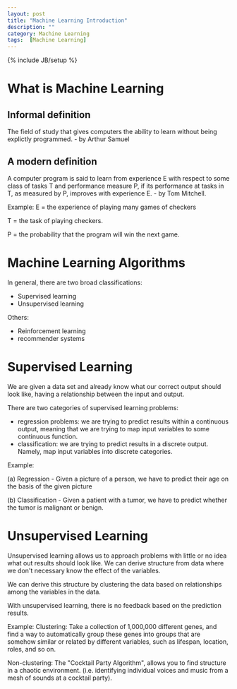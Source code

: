 ```yaml
---
layout: post
title: "Machine Learning Introduction"
description: ""
category: Machine Learning
tags:  [Machine Learning]
---
```

{% include JB/setup %}

# What is Machine Learning

## Informal definition

The field of study that gives computers the ability to learn without being explictly programmed. - by Arthur Samuel

## A modern definition

A computer program is said to learn from experience E with respect to some class of tasks T and performance measure P, if its performance at tasks in T, as measured by P, improves with experience E. - by Tom Mitchell.

Example:
E = the experience of playing many games of checkers

T = the task of playing checkers.

P = the probability that the program will win the next game.

# Machine Learning Algorithms

In general, there are two broad classifications:
+ Supervised learning
+ Unsupervised learning

Others:
+ Reinforcement learning
+ recommender systems

# Supervised Learning

We are given a data set and already know what our correct output should look like, having a relationship between the input and output.

There are two categories of supervised learning problems:
+ regression problems: we are trying to predict results within a continuous output, meaning that we are trying to map input variables to some continuous function.
+ classification: we are trying to predict results in a discrete output. Namely, map input variables into discrete categories.

Example:

(a) Regression - Given a picture of a person, we have to predict their age on the basis of the given picture

(b) Classification - Given a patient with a tumor, we have to predict whether the tumor is malignant or benign.

# Unsupervised Learning

Unsupervised learning allows us to approach problems with little or no idea what out results should look like. We can derive structure from data where we don't necessary know the effect of the variables.

We can derive this structure by clustering the data based on relationships among the variables in the data.

With unsupervised learning, there is no feedback based on the prediction results.

Example:
Clustering: Take a collection of 1,000,000 different genes, and find a way to automatically group these genes into groups that are somehow similar or related by different variables, such as lifespan, location, roles, and so on.

Non-clustering: The "Cocktail Party Algorithm", allows you to find structure in a chaotic environment. (i.e. identifying individual voices and music from a mesh of sounds at a cocktail party).










